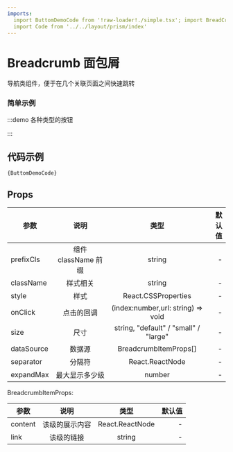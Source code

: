 ```yaml
---
imports:
  import ButtomDemoCode from '!raw-loader!./simple.tsx'; import BreadCrumbDemo from './simple.tsx';
  import Code from '../../layout/prism/index'
---
```


# Breadcrumb 面包屑

导航类组件，便于在几个关联页面之间快速跳转

### 简单示例

:::demo 各种类型的按钮

<BreadCrumbDemo />
:::

## 代码示例

<div><Code>{ButtomDemoCode}</Code></div>

## Props

| 参数       |        说明         |                 类型                  | 默认值 |
| ---------- | :-----------------: | :-----------------------------------: | -----: |
| prefixCls  | 组件 className 前缀 |                string                 |      - |
| className  |      样式相关       |                string                 |      - |
| style      |        样式         |          React.CSSProperties          |      - |
| onClick    |     点击的回调      |  (index:number,url: string) => void   |      - |
| size       |        尺寸         | string, "default" / "small" / "large" |      - |
| dataSource |       数据源        |         BreadcrumbItemProps[]         |      - |
| separator  |       分隔符        |            React.ReactNode            |      - |
| expandMax  |   最大显示多少级    |                number                 |      - |

BreadcrumbItemProps:

| 参数    |      说明      |      类型       | 默认值 |
| ------- | :------------: | :-------------: | -----: |
| content | 该级的展示内容 | React.ReactNode |      - |
| link    |   该级的链接   |     string      |      - |
